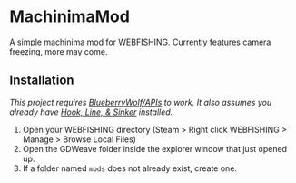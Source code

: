 # MachinimaMod
A simple machinima mod for WEBFISHING. Currently features camera freezing, more may come.

## Installation
*This project requires [BlueberryWolf/APIs](https://github.com/BlueberryWolf/APIs) to work. It also assumes you already have [Hook, Line, & Sinker](https://hooklinesinker.lol/) installed.*
1. Open your WEBFISHING directory (Steam > Right click WEBFISHING > Manage > Browse Local Files)
2. Open the GDWeave folder inside the explorer window that just opened up.
3. If a folder named `mods` does not already exist, create one.
